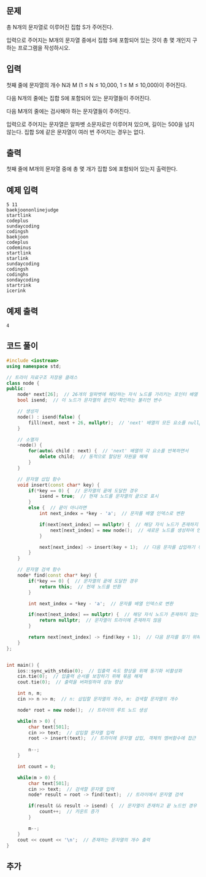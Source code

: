 ## 문제 
총 N개의 문자열로 이루어진 집합 S가 주어진다.

입력으로 주어지는 M개의 문자열 중에서 집합 S에 포함되어 있는 것이 총 몇 개인지 구하는 프로그램을 작성하시오.
## 입력
첫째 줄에 문자열의 개수 N과 M (1 ≤ N ≤ 10,000, 1 ≤ M ≤ 10,000)이 주어진다. 

다음 N개의 줄에는 집합 S에 포함되어 있는 문자열들이 주어진다.

다음 M개의 줄에는 검사해야 하는 문자열들이 주어진다.

입력으로 주어지는 문자열은 알파벳 소문자로만 이루어져 있으며, 길이는 500을 넘지 않는다. 집합 S에 같은 문자열이 여러 번 주어지는 경우는 없다.
## 출력
첫째 줄에 M개의 문자열 중에 총 몇 개가 집합 S에 포함되어 있는지 출력한다.


## 예제 입력 
```
5 11
baekjoononlinejudge
startlink
codeplus
sundaycoding
codingsh
baekjoon
codeplus
codeminus
startlink
starlink
sundaycoding
codingsh
codinghs
sondaycoding
startrink
icerink
```

## 예제 출력  
```
4
```
## 코드 풀이
```c++
#include <iostream>
using namespace std;

// 트라이 자료구조 저장용 클래스
class node {
public:
    node* next[26];  // 26개의 알파벳에 해당하는 자식 노드를 가리키는 포인터 배열
    bool isend;  // 이 노드가 문자열의 끝인지 확인하는 불리언 변수

    // 생성자
    node() : isend(false) {
        fill(next, next + 26, nullptr);  // 'next' 배열의 모든 요소를 nullptr(공백)로 초기화
    }

    // 소멸자
    ~node() {
        for(auto& child : next) {  // 'next' 배열의 각 요소를 반복하면서
            delete child;  // 동적으로 할당된 자원을 해제
        }
    }

    // 문자열 삽입 함수
    void insert(const char* key) {
        if(*key == 0) {  // 문자열의 끝에 도달한 경우
            isend = true;  // 현재 노드를 문자열의 끝으로 표시
        }
        else {  // 끝이 아니라면 
            int next_index = *key - 'a';  // 문자를 배열 인덱스로 변환

            if(next[next_index] == nullptr) {  // 해당 자식 노드가 존재하지 않는 경우
                next[next_index] = new node();  // 새로운 노드를 생성하여 연결
            }

            next[next_index] -> insert(key + 1);  // 다음 문자를 삽입하기 위해 재귀 호출
        }
    }

    // 문자열 검색 함수
    node* find(const char* key) {
        if(*key == 0) {  // 문자열의 끝에 도달한 경우
            return this;  // 현재 노드를 반환
        }

        int next_index = *key - 'a';  // 문자를 배열 인덱스로 변환

        if(next[next_index] == nullptr) {  // 해당 자식 노드가 존재하지 않는 경우
            return nullptr;  // 문자열이 트라이에 존재하지 않음
        }

        return next[next_index] -> find(key + 1);  // 다음 문자를 찾기 위해 재귀 호출
    }
};


int main() {
    ios::sync_with_stdio(0);  // 입출력 속도 향상을 위해 동기화 비활성화
    cin.tie(0);  // 입출력 순서를 보장하기 위해 묶음 해제
    cout.tie(0);  // 출력을 버퍼링하여 성능 향상

    int n, m;
    cin >> n >> m;  // n: 삽입할 문자열의 개수, m: 검색할 문자열의 개수

    node* root = new node();  // 트라이의 루트 노드 생성

    while(n > 0) {
        char text[501];  
        cin >> text;  // 삽입할 문자열 입력
        root -> insert(text);  // 트라이에 문자열 삽입, 객체의 멤버함수에 접근
        
        n--;
    }

    int count = 0;

    while(m > 0) {
        char text[501];
        cin >> text;  // 검색할 문자열 입력
        node* result = root -> find(text);  // 트라이에서 문자열 검색

        if(result && result -> isend) {  // 문자열이 존재하고 끝 노드인 경우
            count++;  // 카운트 증가
        }

        m--;
    }
    cout << count << '\n';  // 존재하는 문자열의 개수 출력
}

```
## 추가
